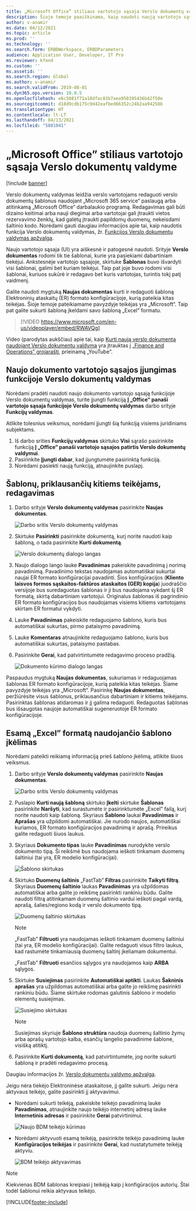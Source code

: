 ```yaml
---
title: „Microsoft Office” stiliaus vartotojo sąsaja Verslo dokumentų valdyme
description: Šioje temoje paaiškinama, kaip naudoti naują vartotojo sąsają Elektroninių ataskaitų (ER) sistemos funkcijoje Verslo dokumentų valdymas.
author: v-anamir
ms.date: 04/12/2021
ms.topic: article
ms.prod: ''
ms.technology: ''
ms.search.form: ERBDWorkspace, ERBDParameters
audience: Application User, Developer, IT Pro
ms.reviewer: kfend
ms.custom: ''
ms.assetid: ''
ms.search.region: Global
ms.author: v-anamir
ms.search.validFrom: 2019-08-01
ms.dyn365.ops.version: 10.0.5
ms.openlocfilehash: e6c5081f71a18dfac83b7aea950395436b42f50e
ms.sourcegitcommit: d18d9cdb175c9d42eafbed66352c24b2aa94258b
ms.translationtype: HT
ms.contentlocale: lt-LT
ms.lasthandoff: 04/13/2021
ms.locfileid: "5881041"
---
```

# <a name="microsoft-office-style-user-interface-in-business-document-management"></a>„Microsoft Office” stiliaus vartotojo sąsaja Verslo dokumentų valdyme

[!include [banner](../includes/banner.md)]

Verslo dokumentų valdymas leidžia verslo vartotojams redaguoti verslo dokumentų šablonus naudojant „Microsoft 365 service“ paslaugą arba atitinkamą „Microsoft Office“ darbalaukio programą. Redagavimas gali būti dizaino keitimai arba nauji diegimai arba vartotojai gali įtraukti vietos rezervavimo ženklų, kad galėtų įtraukti papildomų duomenų, nekeisdami šaltinio kodo. Norėdami gauti daugiau informacijos apie tai, kaip naudotis funkcija Verslo dokumentų valdymas, žr. [Funkcijos Verslo dokumentų valdymas apžvalga](er-business-document-management.md).

Naujo vartotojo sąsaja (UI) yra aiškesnė ir patogesnė naudoti. Srityje **Verslo dokumentas** rodomi tik tie šablonai, kurie yra pasiekiami dabartiniam tiekėjui. Ankstesnėje vartotojo sąsajoje, skirtuke **Šablonas** buvo išvardyti visi šablonai, galimi bet kuriam teikėjui. Taip pat joje buvo rodomi visi šablonai, kuriuos sukūrė ir redagavo bet kuris vartotojas, turintis tokį patį vaidmenį.

Galite naudoti mygtuką **Naujas dokumentas** kurti ir redaguoti šabloną Elektroninių ataskaitų (ER) formato konfigūracijoje, kurią pateikia kitas teikėjas. Šioje temoje pateikiamame pavyzdyje teikėjas yra „Microsoft“. Taip pat galite sukurti šabloną įkeldami savo šabloną „Excel” formatu.


> [!VIDEO https://www.microsoft.com/en-us/videoplayer/embed/RWAVQg]

Video (parodytas aukščiau) apie tai, kaip [Kurti naują verslo dokumentą naudojant Verslo dokumentų valdymą](https://youtu.be/gAIYl-mM_pw) yra įtrauktas į [„Finance and Operations” grojaraštį](https://www.youtube.com/playlist?list=PLcakwueIHoT_SYfIaPGoOhloFoCXiUSyW), prieinamą „YouTube”.

## <a name="make-the-new-document-ui-in-business-document-management-available"></a>Naujo dokumento vartotojo sąsajos įjungimas funkcijoje Verslo dokumentų valdymas

Norėdami pradėti naudoti naujo dokumento vartotojo sąsają funkcijoje Verslo dokumentų valdymas, turite įjungti funkciją **Į „Office“ panaši vartotojo sąsaja funkcijoje Verslo dokumentų valdymas** darbo srityje **Funkcijų valdymas**.

Atlikite tolesnius veiksmus, norėdami įjungti šią funkciją visiems juridiniams subjektams.

1. Iš darbo srities **Funkcijų valdymas** skirtuko **Visi** sąrašo pasirinkite funkciją **Į „Office“ panaši vartotojo sąsajos patirtis Verslo dokumentų valdymui**.
2. Pasirinkite **Įjungti dabar**, kad įjungtumėte pasirinktą funkciją.
3. Norėdami pasiekti naują funkciją, atnaujinkite puslapį.

## <a name="edit-templates-that-are-owned-by-other-providers"></a>Šablonų, priklausančių kitiems teikėjams, redagavimas

1. Darbo srityje **Verslo dokumentų valdymas** pasirinkite **Naujas dokumentas**.

    ![Darbo sritis Verslo dokumentų valdymas](./media/BDM_overview_new_template1.png)

2. Skirtuke **Pasirinkti** pasirinkite dokumentą, kurį norite naudoti kaip šabloną, o tada pasirinkite **Kurti dokumentą**.

    ![Verslo dokumentų dialogo langas](./media/BDM_overview_new_template2.png)

3. Naujo dialogo lango lauke **Pavadinimas** pakeiskite pavadinimą į norimą pavadinimą. Pavadinimo tekstas naudojamas automatiškai sukurtai naujai ER formato konfigūracijai pavadinti. Šios konfigūracijos (**Kliento laisvos formos sąskaitos-faktūros ataskaitos (GER) kopija**) juodraščio versijoje bus suredaguotas šablonas ir ji bus naudojama vykdant šį ER formatą, skirtą dabartiniam vartotojui. Originalus šablonas iš pagrindinio ER formato konfigūracijos bus naudojamas visiems kitiems vartotojams skirtam ER formatui vykdyti.
4. Lauke **Pavadinimas** pakeiskite redaguojamo šablono, kuris bus automatiškai sukurtas, pirmo pataisymo pavadinimą.
5. Lauke **Komentaras** atnaujinkite redaguojamo šablono, kuris bus automatiškai sukurtas, pataisymo pastabas.
6. Pasirinkite **Gerai**, kad patvirtintumėte redagavimo proceso pradžią.

    ![Dokumento kūrimo dialogo langas](./media/BDM_overview_new_template3.png)

Paspaudus mygtuką **Naujas dokumentas**, sukuriamas ir redaguojamas šablonas ER formato konfigūracijoje, kurią pateikia kitas teikėjas. Šiame pavyzdyje teikėjas yra „Microsoft“. Pasirinkę **Naujas dokumentas**, peržiūrėsite visus šablonus, priklausančius dabartiniam ir kitiems teikėjams. Pasirinktas šablonas atidaromas ir jį galima redaguoti. Redaguotas šablonas bus išsaugotas naujoje automatiškai sugeneruotoje ER formato konfigūracijoje.

## <a name="upload-a-template-that-uses-an-existing-excel-format"></a>Esamą „Excel” formatą naudojančio šablono įkėlimas
Norėdami pateikti reikiamą informaciją prieš šablono įkėlimą, atlikite šiuos veiksmus.

1. Darbo srityje **Verslo dokumentų valdymas** pasirinkite **Naujas dokumentas**.

    ![Darbo sritis Verslo dokumentų valdymas](./media/BDM_overview_new_template1.png)
    
2. Puslapio **Kurti naują šabloną** skirtuko **Įkelti** skirtuke **Šablonas** pasirinkite **Naršyti**, kad surastumėte ir pasirinktumėte „Excel” failą, kurį norite naudoti kaip šabloną. Skyriaus **Šablono** laukai **Pavadinimas** ir **Aprašas** yra užpildomi automatiškai. Jie nurodo naujos, automatiškai kuriamos, ER formato konfigūracijos pavadinimą ir aprašą. Prireikus galite redaguoti šiuos laukus.
3. Skyriaus **Dokumento tipas** lauke **Pavadinimas** nurodykite verslo dokumento tipą. Ši reikšmė bus naudojama ieškoti tinkamam duomenų šaltiniui (tai yra, ER modelio konfigūracijai).

    ![Šablono skirtukas](./media/BDM_overview_new_UI_import_21.jpg)

4. Skirtuko **Duomenų šaltinis** „FastTab” **Filtras** pasirinkite **Taikyti filtrą**. Skyriaus **Duomenų šaltinio** laukas **Pavadinimas** yra užpildomas automatiškai arba galite jo reikšmę pasirinkti rankiniu būdu. Galite naudoti filtrą atitinkamam duomenų šaltinio vardui ieškoti pagal vardą, aprašą, šalies/regiono kodą ir verslo dokumento tipą.

    ![Duomenų šaltinio skirtukas](./media/BDM_overview_new_UI_import_31.jpg)
    
    > [!NOTE]
    > „FastTab” **Filtruoti** yra naudojamas ieškoti tinkamam duomenų šaltiniui (tai yra, ER modelio konfigūracijai). Galite redaguoti visus filtro laukus, kad rastumėte tinkamiausią duomenų šaltinį įkeliamam dokumentui.
    > 
    > „FastTab” **Filtruoti** esančios sąlygos yra naudojamos kaip **ARBA** sąlygos.
    
5. Skirtuke **Susiejimas** pasirinkite **Automatiškai aptikti**. Laukas **Šakninis aprašas** yra užpildomas automatiškai arba galite jo reikšmę pasirinkti rankiniu būdu. Šiame skirtuke rodomas galutinis šablono ir modelio elementų susiejimas.

    ![Susiejimo skirtukas](./media/BDM_overview_new_UI_import_41.jpg)
    
   > [!NOTE]
   > Susiejimas skyriuje **Šablono struktūra** naudoja duomenų šaltinio žymų arba aprašų vartotojo kalba, esančių langelio pavadinime šablone, visišką atitiktį.

6. Pasirinkite **Kurti dokumentą**, kad patvirtintumėte, jog norite sukurti šabloną ir pradėti redagavimo procesą.

Daugiau informacijos žr. [Verslo dokumentų valdymo apžvalga](er-business-document-management.md).

Jeigu nėra tiekėjo Elektroninėse ataskaitose, jį galite sukurti. Jeigu nėra aktyvaus teikėjo, galite pasirinkti jį aktyvavimui.

- Norėdami sukurti teikėją, pakeiskite teikėjo pavadinimą lauke **Pavadinimas**, atnaujinkite naujo teikėjo internetinį adresą lauke **Internetinis adresas** ir pasirinkite **Gerai** patvirtinimui.

    ![Naujo BDM teikėjo kūrimas](./media/bdm_create_provider.png)
    
- Norėdami aktyvuoti esamą teikėją, pasirinkite teikėjo pavadinimą lauke **Konfigūracijos teikėjas** ir pasirinkite **Gerai**, kad nustatytumėte teikėją aktyviu.

    ![BDM teikėjo aktyvavimas](./media/bdm_choose_provider.png)

> [!NOTE]
> Kiekvienas BDM šablonas kreipiasi į teikėją kaip į konfigūracijos autorių. Štai todėl šablonui reikia aktyvaus teikėjo.

[!INCLUDE[footer-include](../../../includes/footer-banner.md)]
